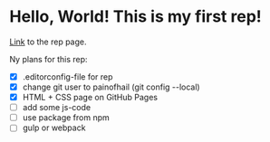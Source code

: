 # Hello, World! This is my first rep!

[Link](https://painofhail.github.io/first-rep/) to the rep page.

Ny plans for this rep:

- [x] .editorconfig-file for rep
- [x] change git user to painofhail (git config --local)
- [x] HTML + CSS page on GitHub Pages
- [ ] add some js-code
- [ ] use package from npm
- [ ] gulp or webpack
